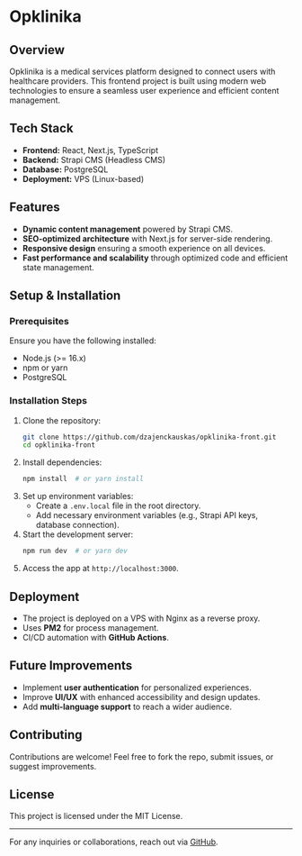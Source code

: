 # Opklinika

## Overview
Opklinika is a medical services platform designed to connect users with healthcare providers. This frontend project is built using modern web technologies to ensure a seamless user experience and efficient content management.

## Tech Stack
- **Frontend:** React, Next.js, TypeScript
- **Backend:** Strapi CMS (Headless CMS)
- **Database:** PostgreSQL
- **Deployment:** VPS (Linux-based)

## Features
- **Dynamic content management** powered by Strapi CMS.
- **SEO-optimized architecture** with Next.js for server-side rendering.
- **Responsive design** ensuring a smooth experience on all devices.
- **Fast performance and scalability** through optimized code and efficient state management.

## Setup & Installation
### Prerequisites
Ensure you have the following installed:
- Node.js (>= 16.x)
- npm or yarn
- PostgreSQL

### Installation Steps
1. Clone the repository:
   ```sh
   git clone https://github.com/dzajenckauskas/opklinika-front.git
   cd opklinika-front
   ```
2. Install dependencies:
   ```sh
   npm install  # or yarn install
   ```
3. Set up environment variables:
   - Create a `.env.local` file in the root directory.
   - Add necessary environment variables (e.g., Strapi API keys, database connection).
4. Start the development server:
   ```sh
   npm run dev  # or yarn dev
   ```
5. Access the app at `http://localhost:3000`.

## Deployment
- The project is deployed on a VPS with Nginx as a reverse proxy.
- Uses **PM2** for process management.
- CI/CD automation with **GitHub Actions**.

## Future Improvements
- Implement **user authentication** for personalized experiences.
- Improve **UI/UX** with enhanced accessibility and design updates.
- Add **multi-language support** to reach a wider audience.

## Contributing
Contributions are welcome! Feel free to fork the repo, submit issues, or suggest improvements.

## License
This project is licensed under the MIT License.

---
For any inquiries or collaborations, reach out via [GitHub](https://github.com/dzajenckauskas/).

